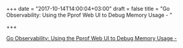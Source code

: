 +++
date = "2017-10-14T14:00:04+03:00"
draft = false
title = "Go Observability: Using the Pprof Web UI to Debug Memory Usage - "

+++

<p><a href="https://honeycomb.io/blog/2017/08/golang-observability-using-the-new-pprof-web-ui-to-debug-memory-usage/">Go Observability: Using the Pprof Web UI to Debug Memory Usage - </a></p>
